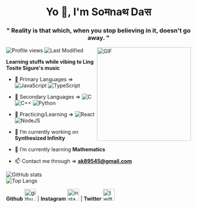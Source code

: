 <h1 align="center">Yo 🤍, I'm Soमnaथ Daस</h1>
<h3 align="center">" Reality is that which, when you stop believing in it, doesn't go away. "</h3>

<img align="right" alt="GIF" height="256px" src="https://www.moshimoshi-nippon.jp/wp/wp-content/uploads/2019/03/ce2c5d872439fecd6a0eead73628db8f.jpg" />

![Profile views](https://gpvc.arturio.dev/SomnathDas)  ![Last Modified](https://img.shields.io/github/last-commit/SomnathDas/SomnathDas?style=flat)

**Learning stuffs while vibing to Ling Tosite Sigure's music**

- 📖 Primary Languages => ![JavaScript](https://img.shields.io/badge/javascript-%23323330.svg?style=for-the-badge&logo=javascript&logoColor=%23F7DF1E)  ![TypeScript](https://img.shields.io/badge/typescript-%23007ACC.svg?style=for-the-badge&logo=typescript&logoColor=white)

- 📘 Secondary Languages => ![C](https://img.shields.io/badge/c-%2300599C.svg?style=for-the-badge&logo=c&logoColor=white) ![C++](https://img.shields.io/badge/c++-%2300599C.svg?style=for-the-badge&logo=c%2B%2B&logoColor=white) ![Python](https://img.shields.io/badge/python-%2314354C.svg?style=for-the-badge&logo=python&logoColor=white)
- 📃 Practicing/Learning => ![React](https://img.shields.io/badge/react-%2320232a.svg?style=for-the-badge&logo=react&logoColor=%2361DAFB) ![NodeJS](https://img.shields.io/badge/node.js-%2343853D.svg?style=for-the-badge&logo=node.js&logoColor=white)

- 🔭 I’m currently working on **Synthesized Infinity**

- 🌱 I’m currently learning **Mathematics** 

- 📫 Contact me through => **ak89545@gmail.com** 

![GitHub stats](https://github-readme-stats.vercel.app/api?username=SomnathDas&theme=dark&show_icons=true)  
![Top Langs](https://github-readme-stats.vercel.app/api/top-langs/?username=SomnathDas&theme=dark)

**Github** [<img src="https://img.icons8.com/nolan/240/github.png" alt='github' height='32'>](https://github.com/SomnathDas) | **Instagram** [<img src="https://img.icons8.com/nolan/240/instagram-new.png" alt='instagram' height='32'>](https://www.instagram.com/samurai3247/) | **Twitter** [<img src="https://img.icons8.com/nolan/240/twitter.png" alt='twitter' height='32'>](https://twitter.com/aksd3247)  

